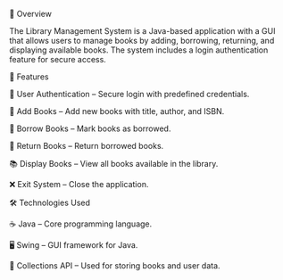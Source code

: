 🚀 Overview

The Library Management System is a Java-based application with a GUI that allows users to manage books by adding, borrowing, returning, and displaying available books. The system includes a login authentication feature for secure access.

🔧 Features

🔐 User Authentication – Secure login with predefined credentials.

📖 Add Books – Add new books with title, author, and ISBN.

📕 Borrow Books – Mark books as borrowed.

📗 Return Books – Return borrowed books.

📚 Display Books – View all books available in the library.

❌ Exit System – Close the application.

🛠️ Technologies Used

☕ Java – Core programming language.

🖥️ Swing – GUI framework for Java.

📂 Collections API – Used for storing books and user data.
